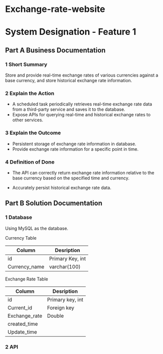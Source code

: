# Exchange-rate-website
# System Designation - Feature 1

## Part A Business Documentation

### 1 Short Summary

Store and provide real-time exchange rates of various currencies against a base currency, and store historical exchange rate information.

### 2 Explain the Action

- A scheduled task periodically retrieves real-time exchange rate data from a third-party service and saves it to the database.
- Expose APIs for querying real-time and historical exchange rates to other services.

### 3 Explain the Outcome

- Persistent storage of exchange rate information in database.
- Provide exchange rate information for a specific point in time.

### 4 Definition of Done

- The API can correctly return exchange rate information relative to the base currency based on the specified time and currency.

- Accurately persist historical exchange rate data.

## Part B Solution Documentation

### 1 Database

Using MySQL as the database.

Currency Table

| Column        | Desription       |
| ------------- | ---------------- |
| id            | Primary Key, int |
| Currency_name | varchar(100)     |

Exchange Rate Table

| Column        | Desription       |
| ------------- | ---------------- |
| id            | Primary key, int |
| Current_id    | Foreign key      |
| Exchange_rate | Double           |
| created_time  |                  |
| Update_time   |                  |

### 2 API
